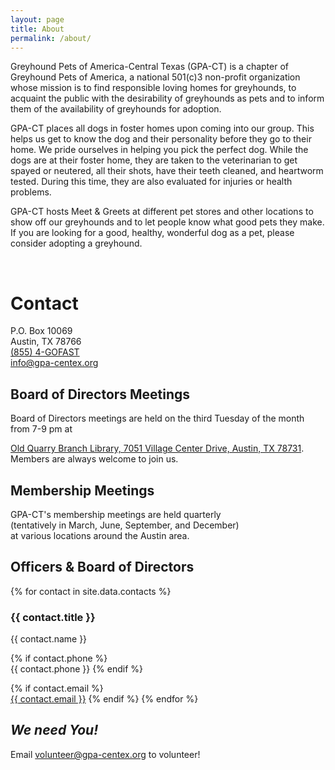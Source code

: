 ```yaml
---
layout: page
title: About
permalink: /about/
---
```


Greyhound Pets of America-Central Texas (GPA-CT) is a chapter of Greyhound Pets of America, a national 501(c)3
non-profit organization whose mission is to find responsible loving homes for greyhounds, to acquaint the public with
the desirability of greyhounds as pets and to inform them of the availability of greyhounds for adoption.

GPA-CT places all dogs in foster homes upon coming into our group.  This helps us get to know the dog and their
personality before they go to their home.  We pride ourselves in helping you pick the perfect dog.  While the dogs are at
their foster home, they are taken to the veterinarian to get spayed or neutered, all their shots, have their teeth
cleaned, and heartworm tested.  During this time, they are also evaluated for injuries or health problems.

GPA-CT hosts Meet & Greets at different pet stores and other locations to show off our greyhounds and to let people know
what good pets they make.  If you are looking for a good, healthy, wonderful dog as a pet, please consider adopting a
greyhound.

<br>
<div class="text-center">

<h1>Contact</h1>

P.O. Box 10069
<br>
Austin, TX 78766
<br>
<a href="tel:855-446-3278">(855) 4-GOFAST</a>
<br>
<a href="mailto:info@gpa-centex.org">info@gpa-centex.org</a>

<h2>Board of Directors Meetings</h2>

Board of Directors meetings are held on the third Tuesday of the month from 7-9 pm at
<p>
<a href="http://goo.gl/oV0yar">Old Quarry Branch Library, 7051 Village Center Drive, Austin, TX  78731</a>.
<br>Members are always welcome to join us.

<h2>Membership Meetings</h2>

GPA-CT's membership meetings are held quarterly
<br>(tentatively in March, June, September, and December)
<br>at various locations around the Austin area.

<h2>Officers & Board of Directors</h2>

{% for contact in site.data.contacts %}
<h3>{{ contact.title }}</h3>

{{ contact.name }}

{% if contact.phone %}
<br>
{{ contact.phone }}
{% endif %}

{% if contact.email %}
<br>
<a href="mailto:{{ contact.email }}">{{ contact.email }}</a>
{% endif %}
{% endfor %}

<p>
<h2><i>We need You!</i></h2>
Email <a href="mailto:volunteer@gpa-centex.org">volunteer@gpa-centex.org</a> to volunteer!

